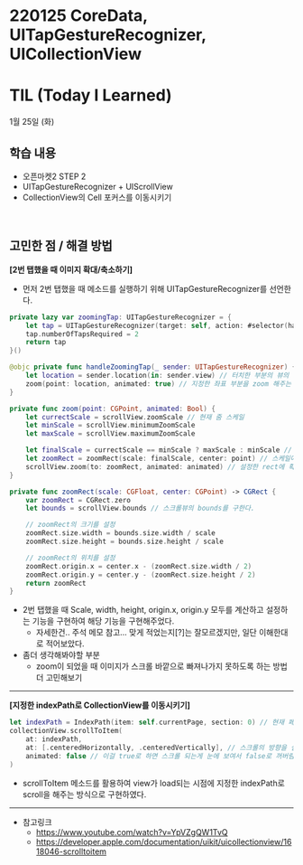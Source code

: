 # 220125 CoreData, UITapGestureRecognizer, UICollectionView
# TIL (Today I Learned)


1월 25일 (화)

## 학습 내용
- 오픈마켓2 STEP 2
- UITapGestureRecognizer + UIScrollView
- CollectionView의 Cell 포커스를 이동시키기


&nbsp;

## 고민한 점 / 해결 방법

**[2번 탭했을 때 이미지 확대/축소하기]**

* 먼저 2번 탭했을 때 메소드를 실행하기 위해 UITapGestureRecognizer를 선언한다.
```swift
private lazy var zoomingTap: UITapGestureRecognizer = {
    let tap = UITapGestureRecognizer(target: self, action: #selector(handleZoomingTap))
    tap.numberOfTapsRequired = 2
    return tap
}()
```

```swift
@objc private func handleZoomingTap(_ sender: UITapGestureRecognizer) {
    let location = sender.location(in: sender.view) // 터치한 부분의 뷰의 좌표를 반환하는 메소드
    zoom(point: location, animated: true) // 지정한 좌표 부분을 zoom 해주는 메소드 호출
}

private func zoom(point: CGPoint, animated: Bool) {
    let currectScale = scrollView.zoomScale // 현재 줌 스케일
    let minScale = scrollView.minimumZoomScale 
    let maxScale = scrollView.maximumZoomScale

    let finalScale = currectScale == minScale ? maxScale : minScale // 현재 스케일이 minimum이면 확대, 아니라면 축소
    let zoomRect = zoomRect(scale: finalScale, center: point) // 스케일에 따른 rect를 설정하는 메소드 호출
    scrollView.zoom(to: zoomRect, animated: animated) // 설정한 rect에 확대, 혹은 축소를 해주는 메소드 호출
}

private func zoomRect(scale: CGFloat, center: CGPoint) -> CGRect {
    var zoomRect = CGRect.zero
    let bounds = scrollView.bounds // 스크롤뷰의 bounds를 구한다.

    // zoomRect의 크기를 설정
    zoomRect.size.width = bounds.size.width / scale
    zoomRect.size.height = bounds.size.height / scale

    // zoomRect의 위치를 설정
    zoomRect.origin.x = center.x - (zoomRect.size.width / 2)
    zoomRect.origin.y = center.y - (zoomRect.size.height / 2)
    return zoomRect
}
```
* 2번 탭했을 때 Scale, width, height, origin.x, origin.y 모두를 계산하고 설정하는 기능을 구현하여 해당 기능을 구현해주었다.
    * 자세한건.. 주석 메모 참고... 맞게 적었는지[?]는 잘모르겠지만, 일단 이해한대로 적어보았다.
* 좀더 생각해봐야할 부분
    * zoom이 되었을 때 이미지가 스크롤 바깥으로 빠져나가지 못하도록 하는 방법 더 고민해보기

---

**[지정한 indexPath로 CollectionView를 이동시키기]**

```swift
let indexPath = IndexPath(item: self.currentPage, section: 0) // 현재 페이지에 대한 값을 프로퍼티로 정의하여 활용
collectionView.scrollToItem(
    at: indexPath,
    at: [.centeredHorizontally, .centeredVertically], // 스크롤의 방향을 설정
    animated: false // 이걸 true로 하면 스크롤 되는게 눈에 보여서 false로 꺼버림
)
```
* scrollToItem 메소드를 활용하여 view가 load되는 시점에 지정한 indexPath로 scroll을 해주는 방식으로 구현하였다.

---

- 참고링크
    - https://www.youtube.com/watch?v=YpVZgQW1TvQ
    - https://developer.apple.com/documentation/uikit/uicollectionview/1618046-scrolltoitem
